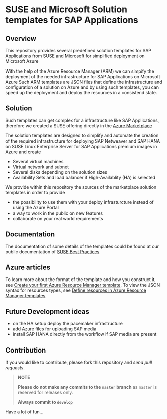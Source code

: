# SUSE and Microsoft Solution templates for SAP Applications

## Overview
This repository provides several predefined solution templates for SAP Applications from SUSE and Microsoft for simplified deployment on Microsoft Azure

With the help of the Azure Resource Manager (ARM) we can simpify the deployment of the needed infrastructure for SAP Applications on Microsoft Azure
Such ARM templates are JSON files that define the infrastructure and configuration of a solution on Azure and by using such templates, you can speed up the deployment and deploy the resources in a consistend state.

## Solution
Such templates can get complex for a infrastructure like SAP Applications, therefore we created a SUSE offering directly in the [Azure Marketplace](https://azuremarketplace.microsoft.com/en-us/marketplace/apps/suse.suse-sap-infra?tab=Overview)

The solution templates are designed to simplify and automate the creation of the required infrastructure for deploying SAP Netweaver 
and SAP HANA on SUSE Linux Enterprise Server for SAP Applications premium images in Azure and create 
* Several virtual machines
* Virtual network and subnet
* Several disks depending on the solution sizes
* Availability Sets and load balancer if High-Availablity (HA) is selected

We provide within this repository the sources of the marketplace solution templates in order to provide
* the possibility to use them with your deploy infrasturcture instead of using the Azure Portal
* a way to work in the public on new features
* collaborate on your real world requirements

## Documentation
The documentation of some details of the templates could be found at our public documentation of [SUSE Best Practices](https://www.suse.com/documentation/suse-best-practices/sbp-sap-msazure-solution-templates/data/sbp-sap-msazure-solution-templates.html)

## Azure articles 
To learn more about the format of the template and how you construct it, see 
[Create your first Azure Resource Manager template](https://docs.microsoft.com/en-us/azure/azure-resource-manager/resource-manager-create-first-template). 
To view the JSON syntax for resources types, see [Define resources in Azure Resource Manager templates](https://docs.microsoft.com/en-us/azure/templates/).

## Future Development ideas
* on the HA setup deploy the pacemaker infrastructure 
* add Azure files for uploading SAP media
* install SAP HANA directly from the workflow if SAP media are present

## Contribution 
If you would like to contribute, please fork this repository and *send pull requests*. 

>**NOTE**
>
>**Please do not make any commits to the `master` branch** as `master` is reserved for releases only. 
>
> **Always commit to `develop`**

Have a lot of fun...

